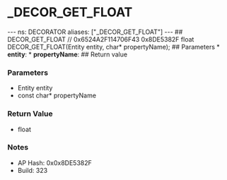 # _DECOR_GET_FLOAT

--- ns: DECORATOR aliases: ["_DECOR_GET_FLOAT"] --- ## DECOR_GET_FLOAT  // 0x6524A2F114706F43 0x8DE5382F float DECOR_GET_FLOAT(Entity entity, char* propertyName);  ## Parameters * **entity**: * **propertyName**:  ## Return value

### Parameters
* Entity entity
* const char* propertyName

### Return Value
* float

### Notes
* AP Hash: 0x0x8DE5382F
* Build: 323

